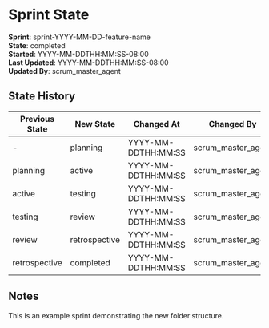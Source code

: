 # Sprint State

**Sprint**: sprint-YYYY-MM-DD-feature-name  
**State**: completed  
**Started**: YYYY-MM-DDTHH:MM:SS-08:00  
**Last Updated**: YYYY-MM-DDTHH:MM:SS-08:00  
**Updated By**: scrum_master_agent  

## State History

| Previous State | New State | Changed At | Changed By | Notes |
|----------------|-----------|------------|------------|-------|
| - | planning | YYYY-MM-DDTHH:MM:SS | scrum_master_agent | Sprint initialized |
| planning | active | YYYY-MM-DDTHH:MM:SS | scrum_master_agent | Planning complete |
| active | testing | YYYY-MM-DDTHH:MM:SS | scrum_master_agent | Development complete |
| testing | review | YYYY-MM-DDTHH:MM:SS | scrum_master_agent | Testing complete |
| review | retrospective | YYYY-MM-DDTHH:MM:SS | scrum_master_agent | Review complete |
| retrospective | completed | YYYY-MM-DDTHH:MM:SS | scrum_master_agent | Sprint complete |

## Notes
This is an example sprint demonstrating the new folder structure.